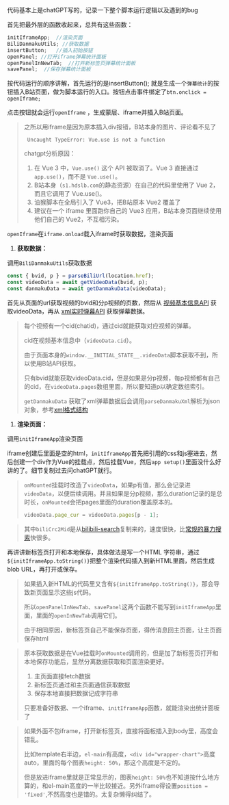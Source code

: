 代码基本上是chatGPT写的，记录一下整个脚本运行逻辑以及遇到的bug

首先把最外层的函数收起来，总共有这些函数：
```js
initIframeApp;  //渲染页面
BiliDanmakuUtils; //获取数据
insertButton;   //插入初始按钮
openPanel; //打开iframe弹幕统计面板
openPanelInNewTab;  //打开新标签页弹幕统计面板
savePanel;  //保存弹幕统计面板
```
按代码运行的顺序讲解，首先运行的是insertButton(); 就是生成一个`弹幕统计`的按钮插入B站页面，做为脚本运行的入口。按钮点击事件绑定了`btn.onclick = openIframe;` 

点击按钮就会运行`openIframe` ，生成蒙层、iframe并插入B站页面。
> 之所以用iframe是因为原本插入div报错，B站本身的图片、评论看不见了
> 
> ` Uncaught TypeError: Vue.use is not a function`
> 
> chatgpt分析原因：
> 1. 在 Vue 3 中，`Vue.use()` 这个 API 被取消了。Vue 3 直接通过 `app.use()`，而不是 `Vue.use()`。
> 2. B站本身（`s1.hdslb.com`的静态资源）在自己的代码里使用了 Vue 2，而且它调用了 Vue.use()。
> 3. 油猴脚本在全局引入了 Vue3，把B站原本 Vue2 覆盖了
> 4. 建议在一个 iframe 里面跑你自己的 Vue3 应用，B站本身页面继续使用他们自己的 Vue2，不互相污染。

`openIframe`在`iframe.onload`载入iframe时获取数据，渲染页面

1. **获取数据：**

调用`BiliDanmakuUtils`获取数据
```js
const { bvid, p } = parseBiliUrl(location.href);
const videoData = await getVideoData(bvid, p);
const danmakuData = await getDanmakuData(videoData);
```
首先从页面的url获取视频的bvid和分p视频的页数，然后从 [视频基本信息API](https://github.com/SocialSisterYi/bilibili-API-collect/blob/master/docs/video/info.md) 获取videoData，再从 [xml实时弹幕API](https://github.com/SocialSisterYi/bilibili-API-collect/blob/master/docs/danmaku/danmaku_xml.md) 获取弹幕数据。

> 每个视频有一个cid(chatid)，通过cid就能获取对应视频的弹幕。
> 
> cid在视频基本信息中（`videoData.cid`）。
> 
> 由于页面本身的`window.__INITIAL_STATE__.videoData`脚本获取不到，所以使用B站API获取。
> 
> 只有bvid就能获取videoData.cid，但是如果是分p视频，每p视频都有自己的cid，在`videoData.pages`数组里面，所以要知道p以确定数组索引。
>
> `getDanmakuData` 获取了xml弹幕数据后会调用`parseDanmakuXml`解析为json对象，参考[xml格式结构](https://github.com/SocialSisterYi/bilibili-API-collect/blob/master/docs/danmaku/danmaku_xml.md#xml%E6%A0%BC%E5%BC%8F%E7%BB%93%E6%9E%84)

1. **渲染页面：**

调用`initIframeApp`渲染页面

iframe创建后里面是空的html，`initIframeApp`首先把引用的css和js塞进去，然后创建一个div作为Vue的挂载点，然后挂载Vue，然后`app setup()`里面没什么好讲的了。细节复制过去问chatGPT就行。

> `onMounted`挂载时改造了`videoData`，如果p有值，那么会记录进`videoData`，以便后续调用。并且如果是分p视频，那么duration记录的是总时长，`onMounted`会把pages里面的duration覆盖原本的。
> ```js
> videoData.page_cur = videoData.pages[p - 1];
> ```

> 其中`biliCrc2Mid`是从[bilibili-search](https://github.com/shafferjohn/bilibili-search/blob/master/crc32.js)复制来的，速度很快，比[常规的暴力搜索](https://github.com/SocialSisterYi/bilibili-API-collect/issues/698#issuecomment-1577172809)快很多。

再讲讲新标签页打开和本地保存，具体做法是写一个HTML 字符串，通过`${initIframeApp.toString()}`把整个渲染代码插入到新HTML里面，然后生成 blob URL，再打开或保存。

> 如果插入新HTML的代码里又含有`${initIframeApp.toString()}`，那会导致新页面显示这些js代码。
> 
> 所以`openPanelInNewTab`、`savePanel`这两个函数不能写到`initIframeApp`里面，里面的`openInNewTab`调用它们。
> 
> 由于相同原因，新标签页自己不能保存页面，得传消息回主页面，让主页面保存html

> 原本获取数据是在Vue挂载时`onMounted`调用的，但是加了新标签页打开和本地保存功能后，显然分离数据获取和页面渲染更好。
>
> 1. 主页面直接fetch数据
> 2. 新标签页通过和主页面通信获取数据
> 3. 保存本地直接把数据记成字符串
>
> 只要准备好数据、一个iframe、`initIframeApp`函数，就能渲染出统计面板了

> 如果外面不包iframe，打开新标签页，直接将面板插入到body里，高度会错乱。
>
> 比如template右半边，`el-main`有高度，`<div id="wrapper-chart">`高度auto，里面的每个图表`height: 50%`，那这个高度是不定的。
>
> 但是放进iframe里就是正常显示的，图表`height: 50%`也不知道按什么地方算的，和el-main高度的一半比较接近。另外iframe得设置`position = 'fixed'`,不然高度也是错的。太复杂懒得纠结了。
